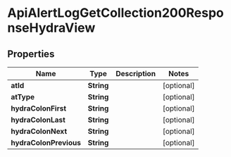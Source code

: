 

# ApiAlertLogGetCollection200ResponseHydraView


## Properties

| Name | Type | Description | Notes |
|------------ | ------------- | ------------- | -------------|
|**atId** | **String** |  |  [optional] |
|**atType** | **String** |  |  [optional] |
|**hydraColonFirst** | **String** |  |  [optional] |
|**hydraColonLast** | **String** |  |  [optional] |
|**hydraColonNext** | **String** |  |  [optional] |
|**hydraColonPrevious** | **String** |  |  [optional] |



